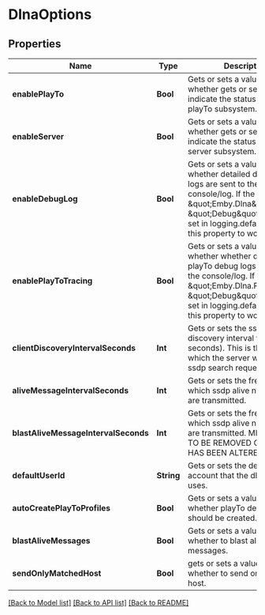 # DlnaOptions

## Properties
Name | Type | Description | Notes
------------ | ------------- | ------------- | -------------
**enablePlayTo** | **Bool** | Gets or sets a value indicating whether gets or sets a value to indicate the status of the dlna playTo subsystem. | [optional] 
**enableServer** | **Bool** | Gets or sets a value indicating whether gets or sets a value to indicate the status of the dlna server subsystem. | [optional] 
**enableDebugLog** | **Bool** | Gets or sets a value indicating whether detailed dlna server logs are sent to the console/log.  If the setting \&quot;Emby.Dlna\&quot;: \&quot;Debug\&quot; msut be set in logging.default.json for this property to work. | [optional] 
**enablePlayToTracing** | **Bool** | Gets or sets a value indicating whether whether detailed playTo debug logs are sent to the console/log.  If the setting \&quot;Emby.Dlna.PlayTo\&quot;: \&quot;Debug\&quot; msut be set in logging.default.json for this property to work. | [optional] 
**clientDiscoveryIntervalSeconds** | **Int** | Gets or sets the ssdp client discovery interval time (in seconds).  This is the time after which the server will send a ssdp search request. | [optional] 
**aliveMessageIntervalSeconds** | **Int** | Gets or sets the frequency at which ssdp alive notifications are transmitted. | [optional] 
**blastAliveMessageIntervalSeconds** | **Int** | Gets or sets the frequency at which ssdp alive notifications are transmitted. MIGRATING - TO BE REMOVED ONCE WEB HAS BEEN ALTERED. | [optional] 
**defaultUserId** | **String** | Gets or sets the default user account that the dlna server uses. | [optional] 
**autoCreatePlayToProfiles** | **Bool** | Gets or sets a value indicating whether playTo device profiles should be created. | [optional] 
**blastAliveMessages** | **Bool** | Gets or sets a value indicating whether to blast alive messages. | [optional] 
**sendOnlyMatchedHost** | **Bool** | gets or sets a value indicating whether to send only matched host. | [optional] 

[[Back to Model list]](../README.md#documentation-for-models) [[Back to API list]](../README.md#documentation-for-api-endpoints) [[Back to README]](../README.md)


